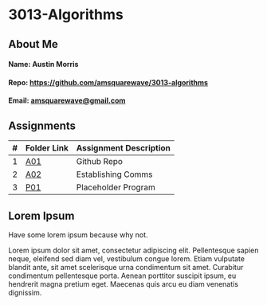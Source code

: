 # 3013-Algorithms

## About Me
#### Name: Austin Morris
#### Repo: <https://github.com/amsquarewave/3013-algorithms>
#### Email: <amsquarewave@gmail.com>

## Assignments
|   #   | Folder Link              | Assignment Description |
| :---: | ------------------------ | ---------------------- |
|   1   | [A01](./Assignments/A01) | Github Repo            |
|   2   | [A02](./Assignments/A02) | Establishing Comms     |
|   3   | [P01](./Assignments/P01) | Placeholder Program    |

## Lorem Ipsum
Have some lorem ipsum because why not.

Lorem ipsum dolor sit amet, consectetur adipiscing elit. Pellentesque sapien neque, eleifend sed diam vel, vestibulum congue lorem. Etiam vulputate blandit ante, sit amet scelerisque urna condimentum sit amet. Curabitur condimentum pellentesque porta. Aenean porttitor suscipit ipsum, eu hendrerit magna pretium eget. Maecenas quis arcu eu diam venenatis dignissim.
